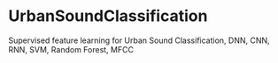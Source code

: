 # UrbanSoundClassification
Supervised feature learning for Urban Sound Classification, DNN, CNN, RNN, SVM, Random Forest, MFCC
